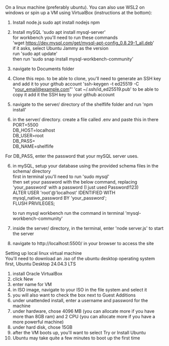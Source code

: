 On a linux machine (preferably ubuntu). You can also use WSL2 on windows or spin up a VM using VirtualBox (instructions at the bottom):

1. Install node.js
       sudo apt install nodejs npm
3. Install mySQL
       'sudo apt install mysql-server'  
       for workbench you'll need to run these commands  
       'wget https://dev.mysql.com/get/mysql-apt-config_0.8.29-1_all.deb'  
        if it asks, select Ubuntu Jammy as the version  
       run 'sudo apt update'  
        then run 'sudo snap install mysql-workbench-community'  

5. navigate to Documents folder
6. Clone this repo. to be able to clone, you'll need to generate an SSH key and add it to your github account
   'ssh-keygen -t ed25519 -C "your_email@example.com"'
   'cat ~/.ssh/id_ed25519.pub' to be able to copy it
   add it the SSH key to your github account
8. navigate to the server/ directory of the shelflife folder and run 'npm install'
9. in the server/ directory. create a file called .env and paste this in there  
PORT=5500  
DB_HOST=localhost  
DB_USER=root  
DB_PASS=  
DB_NAME=shelflife  

For DB_PASS, enter the password that your mySQL server uses.

6. in mySQL, setup your database using the provided schema files in the schema/ directory  
   first in terminal you'll need to run 'sudo mysql'  
   then set your password with the below command, replacing 'your_password' with a password (I just used Password!123)  
   ALTER USER 'root'@'localhost' IDENTIFIED WITH mysql_native_password BY 'your_password';  
   FLUSH PRIVILEGES;  

   to run mysql workbench run the command in terminal 'mysql-workbench-community'  
8. inside the server/ directory, in the terminal, enter 'node server.js' to start the server
9. navigate to http://localhost:5500/ in your browser to access the site


Setting up local linux virtual machine  
You'll need to download an .iso of the ubuntu desktop operating system first, Ubuntu Desktop 24.04.3 LTS  
1. install Oracle VirtualBox
2. click New
3. enter name for VM
4. in ISO image, navigate to your ISO in the file system and select it
5. you will also want to check the box next to Guest Additions
6. under unattended install, enter a username and password for the machine
7. under hardware, chose 4096 MB (you can allocate more if you have more than 8GB ram) and 2 CPU (you can allocate more if you have a more powerful machine)
8. under hard disk, chose 15GB
9. after the VM boots up, you'll want to select Try or Install Ubuntu
11. Ubuntu may take quite a few minutes to boot up the first time

